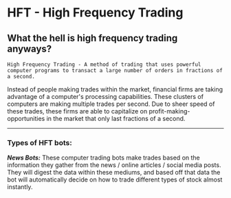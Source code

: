 # HFT - High Frequency Trading

## What the hell is high frequency trading anyways?

    High Frequency Trading - A method of trading that uses powerful computer programs to transact a large number of orders in fractions of a second.

Instead of people making trades within the market, financial firms are taking advantage of a computer's processing capabilities. These clusters of computers are making multiple trades per second. Due to sheer speed of these trades, these firms are able to capitalize on profit-making-opportunities in the market that only last fractions of a second.

---
### **Types of HFT bots:**

***News Bots:*** These computer trading bots make trades based on the information they gather from the news / online articles / social media posts. They will digest the data within these mediums, and based off that data the bot will automatically decide on how to trade different types of stock almost instantly.
